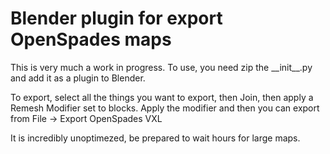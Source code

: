 # Blender plugin for export OpenSpades maps

This is very much a work in progress. To use, you need zip the \_\_init\_\_.py and add it as a plugin to Blender.

To export, select all the things you want to export, then Join, then apply a Remesh Modifier set to blocks. Apply the modifier and then you can export from File -> Export OpenSpades VXL

It is incredibly unoptimezed, be prepared to wait hours for large maps.
